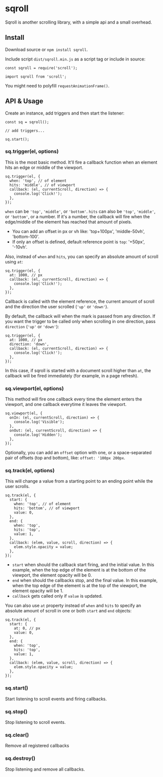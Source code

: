 # sqroll
Sqroll is another scrolling library, with a simple api and a small overhead.

## Install

Download source or `npm install sqroll`.

Include script `dist/sqroll.min.js` as a script tag or include in source:

    const sqroll = require('scroll');

    import sqroll from 'scroll';

You might need to polyfill `requestAnimationFrame()`.

## API & Usage

Create an instance, add triggers and then start the listener:

    const sq = sqroll();
    
    // add triggers...
    
    sq.start();

### sq.trigger(el, options)

This is the most basic method. It'll fire a callback function when an element hits an edge or middle of the viewport.

    sq.trigger(el, {
      when: 'top', // of element
      hits: 'middle', // of viewport
      callback: (el, currentScroll, direction) => {
        console.log('Click!');
      },
    });

`when` can be `'top'`, `'middle'`, or `'bottom'`.
`hits` can also be `'top'`, `'middle'`, or `'bottom'`, or a number. If it's a number, the callback will fire when the edge/middle of the element has reached that amount of pixels.

* You can add an offset in px or vh like: 'top+100px', 'middle-50vh', 'bottom-100'.
* If only an offset is defined, default reference point is `top`: '+50px', '-10vh'.

Also, instead of `when` and `hits`, you can specify an absolute amount of scroll using `at`:

    sq.trigger(el, {
      at: 1000, // px
      callback: (el, currentScroll, direction) => {
        console.log('Click!');
      },
    });

Callback is called with the element reference, the current amount of scroll and the direction the user scrolled (`'up'` or `'down'`).

By default, the callback will when the mark is passed from any direction. If you want the trigger to be called only when scrolling in one direction, pass `direction` (`'up'` or `'down'`):

    sq.trigger(el, {
      at: 1000, // px
      direction: 'down',
      callback: (el, currentScroll, direction) => {
        console.log('Click!');
      },
    });

In this case, if sqroll is started with a document scroll higher than `at`, the callback will be fired immediately (for example, in a page refresh).

### sq.viewport(el, options)

This method will fire one callback every time the element enters the viewport, and one callback everytime it leaves the viewport.

    sq.viewport(el, {
      onIn: (el, currentScroll, direction) => {
        console.log('Visible');
      },
      onOut: (el, currentScroll, direction) => {
        console.log('Hidden');
      },
    });

Optionally, you can add an `offset` option with one, or a space-separated pair of offsets (top and bottom), like: `offset: '100px 200px`.

### sq.track(el, options)

This will change a value from a starting point to an ending point while the user scrolls.

    sq.track(el, {
      start: {
        when: 'top', // of element
        hits: 'bottom', // of viewport
        value: 0,
      },
      end: {
        when: 'top',
        hits: 'top',
        value: 1,
      },
      callback: (elem, value, scroll, direction) => {
        elem.style.opacity = value;
      },
    });

* `start` when should the callback start firing, and the initial value. In this example, when the top edge of the element is at the bottom of the viewport, the element opacity will be 0.
* `end` when should the callbacks stop, and the final value. In this example, when the top edge of the element is at the top of the viewport, the element opacity will be 1.
* `callback` gets called only if `value` is updated.

You can also use `at` property instead of `when` and `hits` to specify an absolute amount of scroll in one or both `start` and `end` objects:

    sq.track(el, {
      start: {
        at: 0, // px
        value: 0,
      },
      end: {
        when: 'top',
        hits: 'top',
        value: 1,
      },
      callback: (elem, value, scroll, direction) => {
        elem.style.opacity = value;
      },
    });

### sq.start()

Start listening to scroll events and firing callbacks.

### sq.stop()

Stop listening to scroll events.

### sq.clear()

Remove all registered callbacks

### sq.destroy()

Stop listening and remove all callbacks.
